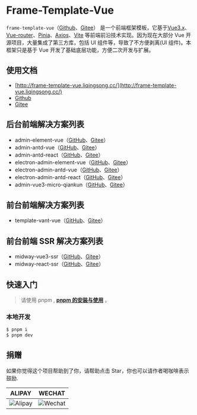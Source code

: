 # Frame-Template-Vue

`frame-template-vue`（[Github](https://github.com/lqsong/frame-template-vue)、[Gitee](https://gitee.com/lqsong/frame-template-vue)） 是一个前端框架模板，它基于[Vue3.x](https://github.com/vuejs/vue-next)、[Vue-router](https://github.com/vuejs/router)、[Pinia](https://github.com/vuejs/pinia)、[Axios](https://github.com/axios/axios)、[Vite](https://github.com/vitejs/vite) 等前端前沿技术实现。因为现在大部分 Vue 开源项目，大量集成了第三方库，包括 UI 组件等，导致了不方便剥离(UI 组件)。本框架只是基于 Vue 开发了基础底层功能，方便二次开发与扩展。

## 使用文档

- [http://frame-template-vue.liqingsong.cc/](http://frame-template-vue.liqingsong.cc/)
- [Github](https://github.com/lqsong/frame-template-vue)
- [Gitee](https://gitee.com/lqsong/frame-template-vue)

## 后台前端解决方案列表

- admin-element-vue（[GitHub](https://github.com/lqsong/admin-element-vue)、[Gitee](https://gitee.com/lqsong/admin-element-vue)）
- admin-antd-vue（[GitHub](https://github.com/lqsong/admin-antd-vue)、[Gitee](https://gitee.com/lqsong/admin-antd-vue)）
- admin-antd-react（[GitHub](https://github.com/lqsong/admin-antd-react)、[Gitee](https://gitee.com/lqsong/admin-antd-react)）
- electron-admin-element-vue（[GitHub](https://github.com/lqsong/electron-admin-element-vue)、[Gitee](https://gitee.com/lqsong/electron-admin-element-vue)）
- electron-admin-antd-vue（[GitHub](https://github.com/lqsong/electron-admin-antd-vue)、[Gitee](https://gitee.com/lqsong/electron-admin-antd-vue)）
- electron-admin-antd-react（[GitHub](https://github.com/lqsong/electron-admin-antd-react)、[Gitee](https://gitee.com/lqsong/electron-admin-antd-react)）
- admin-vue3-micro-qiankun（[GitHub](https://github.com/lqsong/admin-vue3-micro-qiankun)、[Gitee](https://gitee.com/lqsong/admin-vue3-micro-qiankun)）

## 前台前端解决方案列表

- template-vant-vue（[GitHub](https://github.com/lqsong/template-vant-vue)、[Gitee](https://gitee.com/lqsong/template-vant-vue)）

## 前台前端 SSR 解决方案列表

- midway-vue3-ssr（[GitHub](https://github.com/lqsong/midway-vue3-ssr)、[Gitee](https://gitee.com/lqsong/midway-vue3-ssr)）
- midway-react-ssr（[GitHub](https://github.com/lqsong/midway-react-ssr)、[Gitee](https://gitee.com/lqsong/midway-react-ssr)）

## 快速入门

> 请使用 pnpm , **[pnpm 的安装与使用](http://liqingsong.cc/article/detail/26)** 。

### 本地开发

```bash
$ pnpm i
$ pnpm dev
```

## 捐赠

如果你觉得这个项目帮助到了你，请帮助点击 Star，你也可以请作者喝咖啡表示鼓励.

|                                        **ALIPAY**                                         |                                        **WECHAT**                                         |
| :---------------------------------------------------------------------------------------: | :---------------------------------------------------------------------------------------: |
| ![Alipay](http://uploads.liqingsong.cc/20210430/f62d2436-8d92-407d-977f-35f1e4b891fc.png) | ![Wechat](http://uploads.liqingsong.cc/20210430/3e24efa9-8e79-4606-9bd9-8215ce1235ac.png) |
